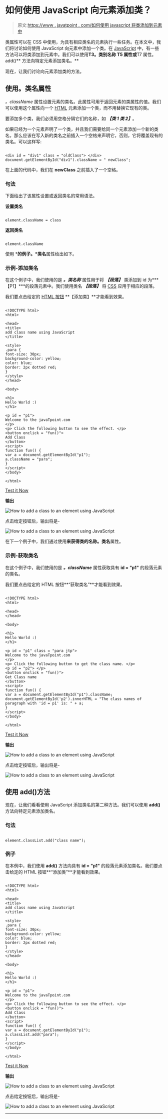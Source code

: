 # 如何使用 JavaScript 向元素添加类？

> 原文:[https://www . javatpoint . com/如何使用 javascript 将类添加到元素中](https://www.javatpoint.com/how-to-add-a-class-to-an-element-using-javascript)

类属性可以在 CSS 中使用，为具有相应类名的元素执行一些任务。在本文中，我们将讨论如何使用 JavaScript 向元素中添加一个类。在 [JavaScript](https://www.javatpoint.com/javascript-tutorial) 中，有一些方法可以将类添加到元素中。我们可以使用**T3。类别名称 T5 属性或**T7 属性。add()** 方法向特定元素添加类名。**

现在，让我们讨论向元素添加类的方法。

## 使用。类名属性

*。className* 属性设置元素的类名。此属性可用于返回元素的类属性的值。我们可以使用这个属性向一个 [HTML](https://www.javatpoint.com/html-tutorial) 元素添加一个类，而不用替换它现有的类。

要添加多个类，我们必须用空格分隔它们的名称，如 ***【类 1 类 2】***。

如果已经为一个元素声明了一个类，并且我们需要给同一个元素添加一个新的类名，那么应该在写入新的类名之前插入一个空格来声明它，否则，它将覆盖现有的类名。可以这样写:

```

<div id = "div1" class = "oldClass"> </div>
document.getElementById("div1").className = " newClass";

```

在上面的代码中，我们在 **newClass** 之前插入了一个空格。

### 句法

下面给出了该属性设置或返回类名的常用语法。

**设置类名**

```

element.className = class

```

**返回类名**

```

element.className

```

使用 ***的例子。*类名**属性给出如下。

### 示例-添加类名

在这个例子中，我们使用的是 ***。类名称*** 属性用于将 ***【段落】*** 类添加到 id 为***【P1】***的段落元素中。我们使用类名 ***【段落】*** 将 [CSS](https://www.javatpoint.com/css-tutorial) 应用于相应的段落。

我们要点击给定的 [HTML 按钮](https://www.javatpoint.com/html-button-tag) **【添加类】**才能看到效果。

```

<!DOCTYPE html>
<html>

<head>
<title>
add class name using JavaScript
</title>

<style>
.para {
font-size: 30px;
background-color: yellow;
color: blue;
border: 2px dotted red;
}
</style>
</head>

<body>

<h1>
Hello World :)
</h1>

<p id = "p1">
Welcome to the javaTpoint.com
</p>
<p> Click the following button to see the effect. </p>
<button onclick = "fun()">
Add Class
</button>
<script>
function fun() {
var a = document.getElementById("p1");
a.className = "para";
}
</script>
</body>

</html>

```

[Test it Now](https://www.javatpoint.com/oprweb/test.jsp?filename=how-to-add-a-class-to-an-element-using-javascript)

**输出**

![How to add a class to an element using JavaScript](../Images/d3181f53b7a2627aa1f2d7c16ca96184.png)

点击给定按钮后，输出将是-

![How to add a class to an element using JavaScript](../Images/ff62c1ea6fe92bca8ad3f1d13a68afd7.png)

在下一个例子中，我们通过使用**来获得类的名称。类名**属性。

### 示例-获取类名

在这个例子中，我们使用的是 ***。className*** 属性获取具有 **id = "p1"** 的段落元素的类名。

我们要点击给定的 HTML 按钮**“获取类名”**才能看到效果。

```

<!DOCTYPE html>
<html>

<head>
</head>

<body>

<h1>
Hello World :)
</h1>

<p id = "p1" class = "para jtp">
Welcome to the javaTpoint.com
</p>
<p> Click the following button to get the class name. </p>
<p id = "p2"> </p>
<button onclick = "fun()">
Get Class name
</button>
<script>
function fun() {
var a = document.getElementById("p1").className;
document.getElementById('p2').innerHTML = "The class names of paragraph with 'id = p1' is: " + a;
}
</script>
</body>

</html>

```

[Test it Now](https://www.javatpoint.com/oprweb/test.jsp?filename=how-to-add-a-class-to-an-element-using-javascript2)

**输出**

![How to add a class to an element using JavaScript](../Images/ca743f494427dd3b34570c13361de9bc.png)

点击给定按钮后，输出将是-

![How to add a class to an element using JavaScript](../Images/5edc3ead85e62df3a8b5ef73bdfb0536.png)

## 使用 add()方法

现在，让我们看看使用 JavaScript 添加类名的第二种方法。我们可以使用 **add()** 方法向特定元素添加类名。

### 句法

```

element.classList.add("class name");

```

### 例子

在本例中，我们使用 **add()** 方法向具有 **id = "p1"** 的段落元素添加类名。我们要点击给定的 HTML 按钮**“添加类”**才能看到效果。

```

<!DOCTYPE html>
<html>

<head>
<title>
add class name using JavaScript
</title>

<style>
.para {
font-size: 30px;
background-color: yellow;
color: blue;
border: 2px dotted red;
}
</style>
</head>

<body>

<h1>
Hello World :)
</h1>

<p id = "p1">
Welcome to the javaTpoint.com
</p>
<p> Click the following button to see the effect. </p>
<button onclick = "fun()">
Add Class
</button>
<script>
function fun() {
var a = document.getElementById("p1");
a.classList.add("para");
}
</script>
</body>

</html>

```

[Test it Now](https://www.javatpoint.com/oprweb/test.jsp?filename=how-to-add-a-class-to-an-element-using-javascript3)

**输出**

![How to add a class to an element using JavaScript](../Images/2e1e72303ead8ad1e061bd59ed574b40.png)

点击给定按钮后，输出将是-

![How to add a class to an element using JavaScript](../Images/d484b4e094e40a73b51a2717077d151e.png)

* * *